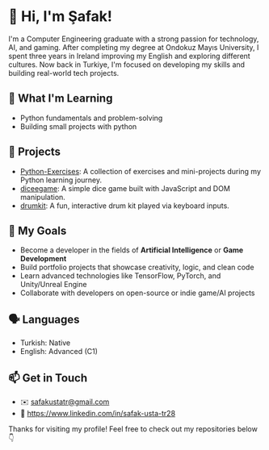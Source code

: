# 👋 Hi, I'm Şafak!

I'm a Computer Engineering graduate with a strong passion for technology, AI, and gaming. After completing my degree at Ondokuz Mayıs University, I spent three years in Ireland improving my English and exploring different cultures. Now back in Turkiye, I'm focused on developing my skills and building real-world tech projects.

## 🧠 What I'm Learning
- Python fundamentals and problem-solving
- Building small projects with python

## 🔨 Projects
- [Python-Exercises](https://github.com/safakustatr/Python-Exercises): A collection of exercises and mini-projects during my Python learning journey.
- [diceegame](https://github.com/safakustatr/diceegame): A simple dice game built with JavaScript and DOM manipulation.
- [drumkit](https://github.com/safakustatr/drumkit): A fun, interactive drum kit played via keyboard inputs.

## 🎯 My Goals
- Become a developer in the fields of **Artificial Intelligence** or **Game Development**
- Build portfolio projects that showcase creativity, logic, and clean code
- Learn advanced technologies like TensorFlow, PyTorch, and Unity/Unreal Engine
- Collaborate with developers on open-source or indie game/AI projects

## 🗣️ Languages
- Turkish: Native  
- English: Advanced (C1)

## 📫 Get in Touch
- ✉️ safakustatr@gmail.com 
- 💼 https://www.linkedin.com/in/safak-usta-tr28

Thanks for visiting my profile! Feel free to check out my repositories below 👇
